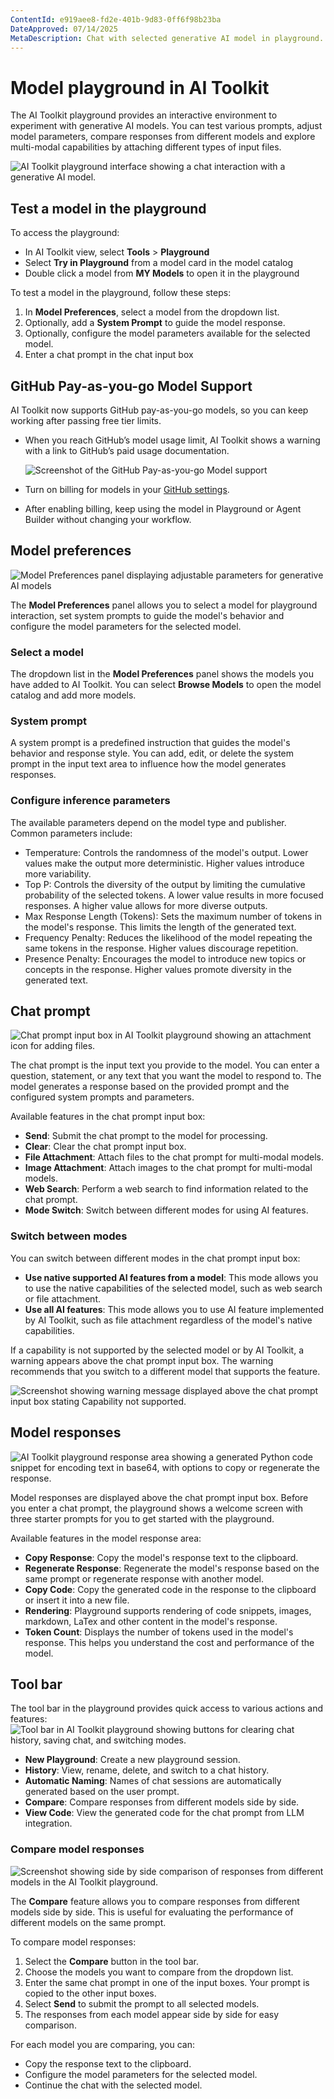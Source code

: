 ```yaml
---
ContentId: e919aee8-fd2e-401b-9d83-0ff6f98b23ba
DateApproved: 07/14/2025
MetaDescription: Chat with selected generative AI model in playground. Change system prompt and parameters. Add attachment for Multi-Modal models. Keep chat history.
---
```

# Model playground in AI Toolkit
The AI Toolkit playground provides an interactive environment to experiment with generative AI models. You can test various prompts, adjust model parameters, compare responses from different models and explore multi-modal capabilities by attaching different types of input files.

![AI Toolkit playground interface showing a chat interaction with a generative AI model.](./images/playground/playground.png)

## Test a model in the playground

To access the playground:

- In AI Toolkit view, select **Tools** > **Playground**
- Select **Try in Playground** from a model card in the model catalog
- Double click a model from **MY Models** to open it in the playground

To test a model in the playground, follow these steps:

1. In **Model Preferences**, select a model from the dropdown list.
2. Optionally, add a **System Prompt** to guide the model response.
3. Optionally, configure the model parameters available for the selected model.
4. Enter a chat prompt in the chat input box

## GitHub Pay-as-you-go Model Support

AI Toolkit now supports GitHub pay-as-you-go models, so you can keep working after passing free tier limits.

- When you reach GitHub’s model usage limit, AI Toolkit shows a warning with a link to GitHub’s paid usage documentation.

    ![Screenshot of the GitHub Pay-as-you-go Model support](./images/playground/github-pay-as-you-go.png)

- Turn on billing for models in your [GitHub settings](https://github.com/settings/billing).

- After enabling billing, keep using the model in Playground or Agent Builder without changing your workflow.

## Model preferences

![Model Preferences panel displaying adjustable parameters for generative AI models](./images/playground/parameters.png)

The **Model Preferences** panel allows you to select a model for playground interaction, set system prompts to guide the model's behavior and configure the model parameters for the selected model.

### Select a model
The dropdown list in the **Model Preferences** panel shows the models you have added to AI Toolkit. You can select **Browse Models** to open the model catalog and add more models.

### System prompt
A system prompt is a predefined instruction that guides the model's behavior and response style. You can add, edit, or delete the system prompt in the input text area to influence how the model generates responses.

### Configure inference parameters
The available parameters depend on the model type and publisher. Common parameters include:
- Temperature: Controls the randomness of the model's output. Lower values make the output more deterministic. Higher values introduce more variability.
- Top P: Controls the diversity of the output by limiting the cumulative probability of the selected tokens. A lower value results in more focused responses. A higher value allows for more diverse outputs.
- Max Response Length (Tokens): Sets the maximum number of tokens in the model's response. This limits the length of the generated text.
- Frequency Penalty: Reduces the likelihood of the model repeating the same tokens in the response. Higher values discourage repetition.
- Presence Penalty: Encourages the model to introduce new topics or concepts in the response. Higher values promote diversity in the generated text.

## Chat prompt

![Chat prompt input box in AI Toolkit playground showing an attachment icon for adding files.](./images/playground/chat-prompt.png)

The chat prompt is the input text you provide to the model. You can enter a question, statement, or any text that you want the model to respond to. The model generates a response based on the provided prompt and the configured system prompts and parameters.

Available features in the chat prompt input box:
- **Send**: Submit the chat prompt to the model for processing.
- **Clear**: Clear the chat prompt input box.
- **File Attachment**: Attach files to the chat prompt for multi-modal models.
- **Image Attachment**: Attach images to the chat prompt for multi-modal models.
- **Web Search**: Perform a web search to find information related to the chat prompt.
- **Mode Switch**: Switch between different modes for using AI features.

### Switch between modes
You can switch between different modes in the chat prompt input box:
- **Use native supported AI features from a model**: This mode allows you to use the native capabilities of the selected model, such as web search or file attachment.
- **Use all AI features**: This mode allows you to use AI feature implemented by AI Toolkit, such as file attachment regardless of the model's native capabilities.

If a capability is not supported by the selected model or by AI Toolkit, a warning appears above the chat prompt input box. The warning recommends that you switch to a different model that supports the feature.

![Screenshot showing warning message displayed above the chat prompt input box stating Capability not supported.](./images/playground/capability-warning.png)

## Model responses
![AI Toolkit playground response area showing a generated Python code snippet for encoding text in base64, with options to copy or regenerate the response.](./images/playground/response-area.png)

Model responses are displayed above the chat prompt input box. Before you enter a chat prompt, the playground shows a welcome screen with three starter prompts for you to get started with the playground.

Available features in the model response area:
- **Copy Response**: Copy the model's response text to the clipboard.
- **Regenerate Response**: Regenerate the model's response based on the same prompt or regenerate response with another model.
- **Copy Code**: Copy the generated code in the response to the clipboard or insert it into a new file.
- **Rendering**: Playground supports rendering of code snippets, images, markdown, LaTex and other content in the model's response.
- **Token Count**: Displays the number of tokens used in the model's response. This helps you understand the cost and performance of the model.

## Tool bar

The tool bar in the playground provides quick access to various actions and features:
![Tool bar in AI Toolkit playground showing buttons for clearing chat history, saving chat, and switching modes.](./images/playground/tool-bar.png)

- **New Playground**: Create a new playground session.
- **History**: View, rename, delete, and switch to a chat history.
- **Automatic Naming**: Names of chat sessions are automatically generated based on the user prompt.
- **Compare**: Compare responses from different models side by side.
- **View Code**: View the generated code for the chat prompt from LLM integration.

### Compare model responses
![Screenshot showing side by side comparison of responses from different models in the AI Toolkit playground.](./images/playground/compare.png)

The **Compare** feature allows you to compare responses from different models side by side. This is useful for evaluating the performance of different models on the same prompt.

To compare model responses:
1. Select the **Compare** button in the tool bar.
2. Choose the models you want to compare from the dropdown list.
3. Enter the same chat prompt in one of the input boxes. Your prompt is copied to the other input boxes.
4. Select **Send** to submit the prompt to all selected models.
5. The responses from each model appear side by side for easy comparison.

For each model you are comparing, you can:
- Copy the response text to the clipboard.
- Configure the model parameters for the selected model.
- Continue the chat with the selected model.

